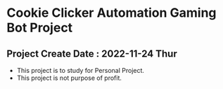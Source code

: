 # Cookie Clicker Automation Gaming Bot Project

## Project Create Date : 2022-11-24 Thur

* This project is to study for Personal Project.
* This project is not purpose of profit.